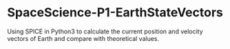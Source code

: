# SpaceScience-P1-EarthStateVectors
Using SPICE in Python3 to calculate the current position and velocity vectors of Earth and compare with theoretical values.
